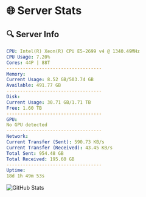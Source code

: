 # 🌐 Server Stats
## 🔍 Server Info
```yaml
CPU: Intel(R) Xeon(R) CPU E5-2699 v4 @ 1340.49MHz
CPU Usage: 7.20%
Cores: 44P | 88T
-----------------------------------
Memory:
Current Usage: 8.52 GB/503.74 GB
Available: 491.77 GB
-----------------------------------
Disk:
Current Usage: 30.71 GB/1.71 TB
Free: 1.60 TB
-----------------------------------
GPU:
No GPU detected
-----------------------------------
Network:
Current Transfer (Sent): 590.73 KB/s
Current Transfer (Received): 43.45 KB/s
Total Sent: 954.48 GB
Total Received: 195.60 GB
-----------------------------------
Uptime:
18d 1h 49m 53s
```
![GitHub Stats](https://img.shields.io/badge/Updated-2025-05-07_18:58:41-blue)